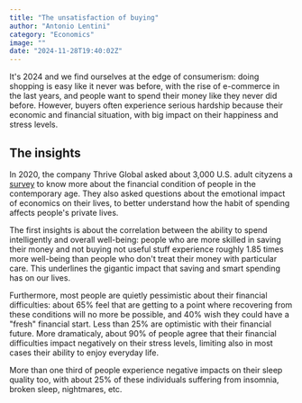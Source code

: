 ```yaml
---
title: "The unsatisfaction of buying"
author: "Antonio Lentini"
category: "Economics"
image: ""
date: "2024-11-28T19:40:02Z"
---
```


It's 2024 and we find ourselves at the edge of consumerism: doing shopping is easy like it never was before, with the rise of e-commerce in the last years, and people want to spend their money like they never did before.
However, buyers often experience serious hardship because their economic and financial situation, with big impact on their happiness and stress levels.

## The insights

In 2020, the company Thrive Global asked about 3,000 U.S. adult cityzens a [survey](https://community.thriveglobal.com/wp-content/uploads/2020/02/Thriving-Wallet-Research-Insights-Report.pdf) to know more about the financial condition of people in the contemporary age. They also asked questions about the emotional impact of economics on their lives, to better understand how the habit of spending affects people's private lives.

The first insights is about the correlation between the ability to spend intelligently and overall well-being: people who are more skilled in saving their money and not buying not useful stuff experience roughly 1.85 times more well-being than people who don't treat their money with particular care. This underlines the gigantic impact that saving and smart spending has on our lives.

Furthermore, most people are quietly pessimistic about their financial difficulties: about 65% feel that are getting to a point where recovering from these conditions will no more be possible, and 40% wish they could have a "fresh" financial start. Less than 25% are optimistic with their financial future. 
More dramaticaly, about 90% of people agree that their financial difficulties impact negatively on their stress levels, limiting also in most cases their ability to enjoy everyday life.

More than one third of people experience negative impacts on their sleep quality too, with about 25% of these individuals suffering from insomnia, broken sleep, nightmares, etc.


